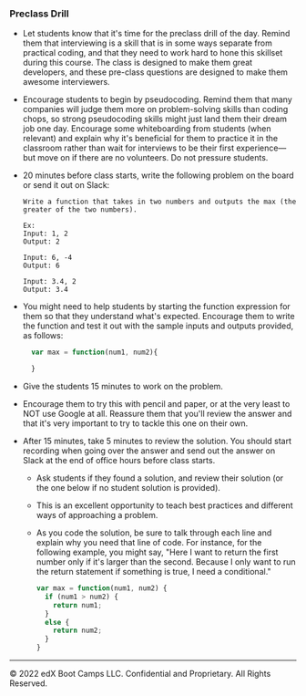 ### Preclass Drill

* Let students know that it's time for the preclass drill of the day. Remind them that interviewing is a skill that is in some ways separate from practical coding, and that they need to work hard to hone this skillset during this course. The class is designed to make them great developers, and these pre-class questions are designed to make them awesome interviewers.

* Encourage students to begin by pseudocoding. Remind them that many companies will judge them more on problem-solving skills than coding chops, so strong pseudocoding skills might just land them their dream job one day. Encourage some whiteboarding from students (when relevant) and explain why it's beneficial for them to practice it in the classroom rather than wait for interviews to be their first experience&mdash;but move on if there are no volunteers. Do not pressure students.

* 20 minutes before class starts, write the following problem on the board or send it out on Slack:

  ```
  Write a function that takes in two numbers and outputs the max (the greater of the two numbers).

  Ex: 
  Input: 1, 2
  Output: 2

  Input: 6, -4
  Output: 6

  Input: 3.4, 2
  Output: 3.4

  ``` 

* You might need to help students by starting the function expression for them so that they understand what's expected. Encourage them to write the function and test it out with the sample inputs and outputs provided, as follows: 

  ```js
    var max = function(num1, num2){

    }
  ```

* Give the students 15 minutes to work on the problem. 

* Encourage them to try this with pencil and paper, or at the very least to NOT use Google at all. Reassure them that you'll review the answer and that it's very important to try to tackle this one on their own.

* After 15 minutes, take 5 minutes to review the solution. You should start recording when going over the answer and send out the answer on Slack at the end of office hours before class starts.

  * Ask students if they found a solution, and review their solution (or the one below if no student solution is provided). 
  
  * This is an excellent opportunity to teach best practices and different ways of approaching a problem. 
  
  * As you code the solution, be sure to talk through each line and explain why you need that line of code. For instance, for the following example, you might say, "Here I want to return the first number only if it's larger than the second. Because I only want to run the return statement if something is true, I need a conditional."

    ```js
    var max = function(num1, num2) {
      if (num1 > num2) {
        return num1;
      }
      else {
        return num2;
      }
    }
    ```

---

© 2022 edX Boot Camps LLC. Confidential and Proprietary. All Rights Reserved.
